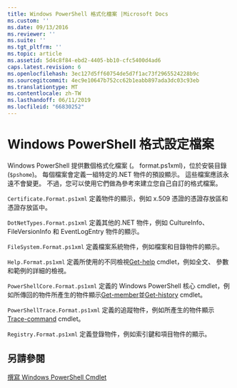 ```yaml
---
title: Windows PowerShell 格式化檔案 |Microsoft Docs
ms.custom: ''
ms.date: 09/13/2016
ms.reviewer: ''
ms.suite: ''
ms.tgt_pltfrm: ''
ms.topic: article
ms.assetid: 5d4c8f84-ebd2-4405-bb10-cfc5400d4ad6
caps.latest.revision: 6
ms.openlocfilehash: 3ec127d5ff60754de5d7f1ac73f2965524228b9c
ms.sourcegitcommit: 4ec9e10647b752cc62b1eabb897ada3dc03c93eb
ms.translationtype: MT
ms.contentlocale: zh-TW
ms.lasthandoff: 06/11/2019
ms.locfileid: "66830252"
---
```

# <a name="windows-powershell-formatting-files"></a>Windows PowerShell 格式設定檔案

Windows PowerShell 提供數個格式化檔案 (。 format.ps1xml)，位於安裝目錄 (`$pshome`)。 每個檔案會定義一組特定的.NET 物件的預設顯示。 這些檔案應該永遠不會變更。 不過，您可以使用它們做為參考來建立您自己自訂的格式檔案。

`Certificate.Format.ps1xml` 定義物件的顯示，例如 x.509 憑證的憑證存放區和憑證存放區中。

`DotNetTypes.Format.ps1xml` 定義其他的.NET 物件，例如 CultureInfo、 FileVersionInfo 和 EventLogEntry 物件的顯示。

`FileSystem.Format.ps1xml` 定義檔案系統物件，例如檔案和目錄物件的顯示。

`Help.Format.ps1xml` 定義所使用的不同檢視[Get-help](/powershell/module/Microsoft.PowerShell.Core/Get-Help) cmdlet，例如全文、 參數和範例的詳細的檢視。

`PowerShellCore.Format.ps1xml` 定義的 Windows PowerShell 核心 cmdlet，例如所傳回的物件所產生的物件顯示[Get-member](/powershell/module/Microsoft.PowerShell.Utility/Get-Member)並[Get-history](/powershell/module/Microsoft.PowerShell.Core/Get-History) cmdlet。

`PowerShellTrace.Format.ps1xml` 定義的追蹤物件，例如所產生的物件顯示[Trace-command](/powershell/module/Microsoft.PowerShell.Utility/Trace-Command) cmdlet。

`Registry.Format.ps1xml` 定義登錄物件，例如索引鍵和項目物件的顯示。

## <a name="see-also"></a>另請參閱

[撰寫 Windows PowerShell Cmdlet](../cmdlet/writing-a-windows-powershell-cmdlet.md)
